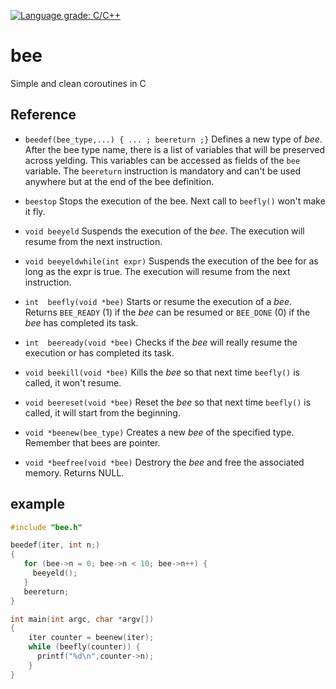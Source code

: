 [![Language grade: C/C++](https://img.shields.io/lgtm/grade/cpp/g/rdentato/bee.svg?logo=lgtm&logoWidth=18)](https://lgtm.com/projects/g/rdentato/bee/context:cpp)
# bee

Simple and clean coroutines in C

## Reference

  - `beedef(bee_type,...) { ... ; beereturn ;}` Defines a new type of *bee*. After the bee type name, there is a list of variables that will be preserved across yelding. This
     variables can be accessed as fields of the `bee` variable. The
     `beereturn` instruction is mandatory and can't be used anywhere but at the end of the bee definition.

  - `beestop` Stops the execution of the bee. Next call to `beefly()` won't make it fly.

  - `void beeyeld` Suspends the execution of the *bee*. The execution will resume from the next instruction.

  - `void beeyeldwhile(int expr)` Suspends the execution of the bee for as long as the expr is true. The execution will resume from the next instruction.

  - `int  beefly(void *bee)` Starts or resume the execution of a *bee*. Returns `BEE_READY` (1) if the *bee* can be resumed or `BEE_DONE` (0) if the *bee* has completed its task.

  - `int  beeready(void *bee)` Checks if the *bee* will really resume the execution or has completed its task.

  - `void beekill(void *bee)` Kills the *bee* so that next time `beefly()` is called, it won't resume.

  - `void beereset(void *bee)` Reset the *bee* so that next time `beefly()` is called, it will start from the beginning.
  - `void *beenew(bee_type)` Creates a new *bee* of the specified type. Remember that bees are pointer.

  - `void *beefree(void *bee)` Destrory the *bee* and free the associated memory. Returns NULL.

## example

``` C
#include "bee.h"

beedef(iter, int n;)
{
   for (bee->n = 0; bee->n < 10; bee->n++) {
     beeyeld();
   }
   beereturn;
}

int main(int argc, char *argv[])
{
    iter counter = beenew(iter);
    while (beefly(counter)) {
      printf("%d\n",counter->n); 
    }
}
```

